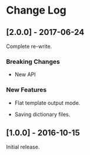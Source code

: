 # Change Log

## [2.0.0] - 2017-06-24

Complete re-write.

### Breaking Changes

* New API

### New Features

* Flat template output mode.

* Saving dictionary files.

## [1.0.0] - 2016-10-15

Initial release.
